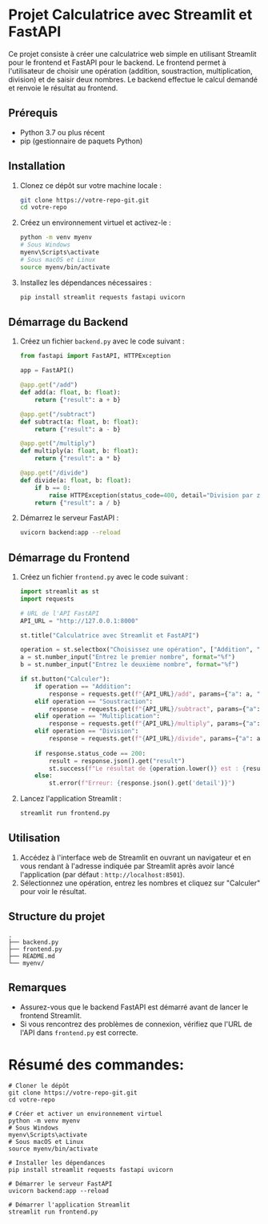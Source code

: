 # Projet Calculatrice avec Streamlit et FastAPI

Ce projet consiste à créer une calculatrice web simple en utilisant Streamlit pour le frontend et FastAPI pour le backend. Le frontend permet à l'utilisateur de choisir une opération (addition, soustraction, multiplication, division) et de saisir deux nombres. Le backend effectue le calcul demandé et renvoie le résultat au frontend.

## Prérequis

- Python 3.7 ou plus récent
- pip (gestionnaire de paquets Python)

## Installation

1. Clonez ce dépôt sur votre machine locale :

    ```bash
    git clone https://votre-repo-git.git
    cd votre-repo
    ```

2. Créez un environnement virtuel et activez-le :

    ```bash
    python -m venv myenv
    # Sous Windows
    myenv\Scripts\activate
    # Sous macOS et Linux
    source myenv/bin/activate
    ```

3. Installez les dépendances nécessaires :

    ```bash
    pip install streamlit requests fastapi uvicorn
    ```

## Démarrage du Backend

1. Créez un fichier `backend.py` avec le code suivant :

    ```python
    from fastapi import FastAPI, HTTPException

    app = FastAPI()

    @app.get("/add")
    def add(a: float, b: float):
        return {"result": a + b}

    @app.get("/subtract")
    def subtract(a: float, b: float):
        return {"result": a - b}

    @app.get("/multiply")
    def multiply(a: float, b: float):
        return {"result": a * b}

    @app.get("/divide")
    def divide(a: float, b: float):
        if b == 0:
            raise HTTPException(status_code=400, detail="Division par zéro")
        return {"result": a / b}
    ```

2. Démarrez le serveur FastAPI :

    ```bash
    uvicorn backend:app --reload
    ```

## Démarrage du Frontend

1. Créez un fichier `frontend.py` avec le code suivant :

    ```python
    import streamlit as st
    import requests

    # URL de l'API FastAPI
    API_URL = "http://127.0.0.1:8000"

    st.title("Calculatrice avec Streamlit et FastAPI")

    operation = st.selectbox("Choisissez une opération", ["Addition", "Soustraction", "Multiplication", "Division"])
    a = st.number_input("Entrez le premier nombre", format="%f")
    b = st.number_input("Entrez le deuxième nombre", format="%f")

    if st.button("Calculer"):
        if operation == "Addition":
            response = requests.get(f"{API_URL}/add", params={"a": a, "b": b})
        elif operation == "Soustraction":
            response = requests.get(f"{API_URL}/subtract", params={"a": a, "b": b})
        elif operation == "Multiplication":
            response = requests.get(f"{API_URL}/multiply", params={"a": a, "b": b})
        elif operation == "Division":
            response = requests.get(f"{API_URL}/divide", params={"a": a, "b": b})
        
        if response.status_code == 200:
            result = response.json().get("result")
            st.success(f"Le résultat de {operation.lower()} est : {result}")
        else:
            st.error(f"Erreur: {response.json().get('detail')}")
    ```

2. Lancez l'application Streamlit :

    ```bash
    streamlit run frontend.py
    ```

## Utilisation

1. Accédez à l'interface web de Streamlit en ouvrant un navigateur et en vous rendant à l'adresse indiquée par Streamlit après avoir lancé l'application (par défaut : `http://localhost:8501`).
2. Sélectionnez une opération, entrez les nombres et cliquez sur "Calculer" pour voir le résultat.

## Structure du projet

```
.
├── backend.py
├── frontend.py
├── README.md
└── myenv/
```

## Remarques

- Assurez-vous que le backend FastAPI est démarré avant de lancer le frontend Streamlit.
- Si vous rencontrez des problèmes de connexion, vérifiez que l'URL de l'API dans `frontend.py` est correcte.

# Résumé des commandes:

```ssh
# Cloner le dépôt
git clone https://votre-repo-git.git
cd votre-repo

# Créer et activer un environnement virtuel
python -m venv myenv
# Sous Windows
myenv\Scripts\activate
# Sous macOS et Linux
source myenv/bin/activate

# Installer les dépendances
pip install streamlit requests fastapi uvicorn

# Démarrer le serveur FastAPI
uvicorn backend:app --reload

# Démarrer l'application Streamlit
streamlit run frontend.py
```
